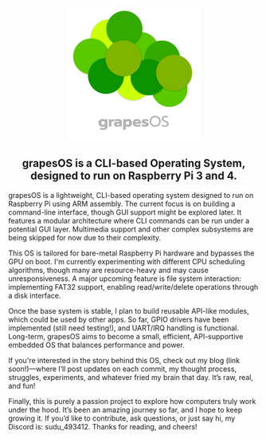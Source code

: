<p align = "center">
  <img src = "Media\Logo\Outputs\WithText\DarkModeVariant\grapesOS_logo_d_png.png" width ="270" alt="grapesOS logo">
</p>

<h2 align="center">grapesOS is a CLI-based Operating System, designed to run on Raspberry Pi 3 and 4.</h2>


<p>grapesOS is a lightweight, CLI-based operating system designed to run on Raspberry Pi using ARM assembly. The current focus is on building a command-line interface, though GUI support might be explored later. It features a modular architecture where CLI commands can be run under a potential GUI layer. Multimedia support and other complex subsystems are being skipped for now due to their complexity.</p>

<p>This OS is tailored for bare-metal Raspberry Pi hardware and bypasses the GPU on boot. I'm currently experimenting with different CPU scheduling algorithms, though many are resource-heavy and may cause unresponsiveness. A major upcoming feature is file system interaction: implementing FAT32 support, enabling read/write/delete operations through a disk interface.</p>

<p>Once the base system is stable, I plan to build reusable API-like modules, which could be used by other apps. So far, GPIO drivers have been implemented (still need testing!), and UART/IRQ handling is functional. Long-term, grapesOS aims to become a small, efficient, API-supportive embedded OS that balances performance and power.</p>

<p>If you're interested in the story behind this OS, check out my blog (link soon!)—where I’ll post updates on each commit, my thought process, struggles, experiments, and whatever fried my brain that day. It’s raw, real, and fun!</p>

<p>Finally, this is purely a passion project to explore how computers truly work under the hood. It’s been an amazing journey so far, and I hope to keep growing it. If you’d like to contribute, ask questions, or just say hi, my Discord is: sudu_493412. Thanks for reading, and cheers!</p>
